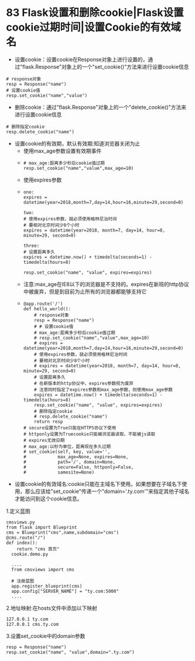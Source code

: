 # 83 Flask设置和删除cookie\|Flask设置cookie过期时间\|设置Cookie的有效域名

* 设置cookie：设置cookie在Response对象上进行设置的，通过"flask.Response"对象上的一个"set\_cookie\(\)"方法来进行设置cookie信息

```text
# response对象
resp = Response("name")
# 设置cookie值
resp.set_cookie("name","value")
```

* 删除cookie：通过"flask.Response"对象上的一个"delete\_cookie\(\)"方法来进行设置cookie信息

```text
# 删除指定cookie
resp.delete_cookie("name")
```

* 设置cookie的有效期，默认有效期:知道浏览器关闭为止
  * 使用max\_age参数设置有效期事件
  * ```text
    # max_age:距离多少秒后cookie值过期
    resp.set_cookie("name","value",max_age=10)
    ```
  * 使用expires参数
  * ```text
    one:
    expires = datetime(year=2018,month=7,day=14,hour=16,minute=29,second=0)

    two:
    # 使用expires参数，就必须使用格林尼治时间
    # 要相对北京时间少8个小时
    expires = datetime(year=2018, month=7, day=14, hour=8, minute=29, second=0)

    three:
    # 设置距离多久
    expires = datetime.now() + timedelta(seconds=1) - timedelta(hours=8)

    resp.set_cookie("name", "value", expires=expires)
    ```
  * 注意:max\_age在IE8以下的浏览器是不支持的。expires在新班的http协议中被废弃，但是到目前为止所有的浏览器都能够支持它
  * ```text
    @app.route('/')
    def hello_world():
        # response对象
        resp = Response("name")
        # # 设置cookie值
        # max_age:距离多少秒后cookie值过期
        # resp.set_cookie("name","value",max_age=10)
        # expires = datetime(year=2018,month=7,day=14,hour=16,minute=29,second=0)
        # 使用expires参数，就必须使用格林尼治时间
        # 要相对北京时间少8个小时
        # expires = datetime(year=2018, month=7, day=14, hour=8, minute=29, second=0)
        # 设置距离多久
        # 在新版本的http协议中，expires参数视为废弃
        # 注意同时指定了expires参数和max_age参数，则使用max_age参数
        expires = datetime.now() + timedelta(seconds=1) - timedelta(hours=8)
        resp.set_cookie("name", "value", expires=expires)
        # 删除指定cookie
        # resp.delete_cookie("name")
        return resp
    # secure设置为True只能在HTTPS协议下使用
    # httponly设置为Truecookie只能被浏览器读取，不能被js读取
    # expires无效日期
    # max_age:以秒为单位，距离现在多久过期
    # set_cookie(self, key, value='',
    #            max_age=None, expires=None,
    #            path='/', domain=None,
    #            secure=False, httponly=False,
    #            samesite=None)
    ```
* 设置cookie的有效域名:cookie只能在主域名下使用。如果想要在子域名下使用，那么应该给"set\_cookie"传递一个"domain='.ty.com'"来指定其他子域名才能访问到这个cookie信息。

1.定义蓝图

```text
cmsviews.py
from flask import Blueprint
cms = Blueprint("cms",name,subdomain="cms")
@cms.route("/")
def index():
    return "cms 首页"
  cookie.demo.py

  ....
  from cmsviews import cms

  # 注册蓝图
  app.register_blueprint(cms)
  app.config["SERVER_NAME"] = "ty.com:5000"
  ....
```

2.地址映射:在hosts文件中添加以下映射

```text
127.0.0.1 ty.com
127.0.0.1 cms.ty.com
```

3.设置set\_cookie中的domain参数

```text
resp = Response("name")
resp.set_cookie("name", "value",domain=".ty.com")
```

